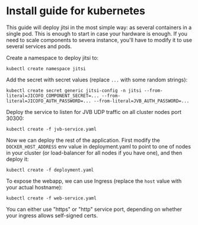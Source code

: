 # Install guide for kubernetes

This guide will deploy jitsi in the most simple way: as several containers in a single pod. This is enough to start in case your hardware is enough. If you need to scale components to severa instance, you'll have to modify it to use several services and pods.

Create a namespace to deploy jitsi to:

`kubectl create namespace jitsi`

Add the secret with secret values (replace `...` with some random strings):

`kubectl create secret generic jitsi-config -n jitsi --from-literal=JICOFO_COMPONENT_SECRET=... --from-literal=JICOFO_AUTH_PASSWORD=... --from-literal=JVB_AUTH_PASSWORD=... `

Deploy the service to listen for JVB UDP traffic on all cluster nodes port 30300:

`kubectl create -f jvb-service.yaml`

Now we can deploy the rest of the application. First modify the `DOCKER_HOST_ADDRESS` env value in deployment.yaml to point to one of nodes in your cluster (or load-balancer for all nodes if you have one), and then deploy it:

`kubectl create -f deployment.yaml`

To expose the webapp, we can use Ingress (replace the `host` value with your actual hostname):

`kubectl create -f web-service.yaml`

You can either use "https" or "http" service port, depending on whether your ingress allows self-signed certs.

